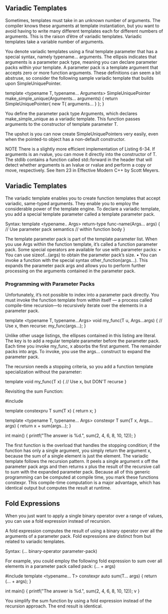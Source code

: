 ## Variadic Templates
Sometimes, templates must take in an unknown number of arguments. The compiler knows these arguments at template instantiation, but you want to avoid having to write many different templates each for different numbers of arguments. This is the raison d’être of variadic templates. Variadic templates take a variable number of arguments.

You denote variadic templates using a final template parameter that has a special syntax, namely typename... arguments. The ellipsis indicates that arguments is a parameter pack type, meaning you can declare parameter packs within your template. A parameter pack is a template argument that accepts zero or more function arguments. These definitions can seem a bit abstruse, so consider the following sample variadic template that builds upon SimpleUniquePointer.

template <typename T, typename... Arguments>
SimpleUniquePointer<T> make_simple_unique(Arguments... arguments) {
  return SimpleUniquePointer<T>{ new T{ arguments... } };
}

You define the parameter pack type Arguments, which declares make_simple_unique as a variadic template. This function passes arguments to the constructor of template parameter T.

The upshot is you can now create SimpleUniquePointers very easily, even when the pointed-to object has a non-default constructor.

NOTE
There is a slightly more efficient implementation of Listing 6-34. If arguments is an rvalue, you can move it directly into the constructor of T. The stdlib contains a function called std::forward in the <utility> header that will detect whether arguments is an lvalue or rvalue and perform a copy or move, respectively. See Item 23 in Effective Modern C++ by Scott Meyers.




## Variadic Templates
The variadic template enables you to create function templates that accept variadic, same-typed arguments. They enable you to employ the considerable power of the template engine. To declare a variadic template, you add a special template parameter called a template parameter pack.

Syntax:
  template <typename.. Args>
  return-type func-name(Args... args) {
    // Use parameter pack semantics
    // within function body
  }


The template parameter pack is part of the template parameter list. When you use Args within the function template, it’s called a function parameter pack. Some special operators are available for use with parameter packs:
•	 You can use sizeof...(args) to obtain the parameter pack’s size.
•	 You can invoke a function with the special syntax other_function(args...).  This expands the parameter pack args and allows you to perform further processing on the arguments contained in the parameter pack.


### Programming with Parameter Packs
Unfortunately, it’s not possible to index into a parameter pack directly. You must invoke the function template from within itself — a process called compile-time recursion—to recursively iterate over the elements in a parameter pack.

  template <typename T, typename...Args>
  void my_func(T u, Args...args) {
    // Use x, then recurse:
    my_func(args...);
  }

Unlike other usage listings, the ellipses contained in this listing are literal.
The key is to add a regular template parameter before the parameter pack. Each time you invoke my_func, x absorbs the first argument. The remainder packs into args. To invoke, you use the args... construct to expand the parameter pack.

The recursion needs a stopping criteria, so you add a function template
specialization without the parameter:

  template <typename T>
  void my_func(T x) {
  // Use x, but DON'T recurse
  }

  Revisiting the sum Function:

  #include <cstdio>

  template <typename T>
  constexpru T sum(T x) {
    return x;
  }

  template <typename T, typename... Args>
  constexpr T sum(T x, Args... args) {
    return x + sum(args...);
  }

  int main() {
    printf("The answer is %d.", sum(2, 4, 6, 8, 10, 12));
  }

The first function is the overload that handles the stopping condition; if the function has only a single argument, you simply return the argument x, because the sum of a single element is just the element. The variadic template follows the recursion pattern. It peels a single argument x off the parameter pack args and then returns x plus the result of the recursive call to sum with the expanded parameter pack. Because all of this generic programming can be computed at compile time, you mark these functions constexpr. This compile-time
computation is a major advantage, which has identical output but computes the result at runtime.



## Fold Expressions
When you just want to apply a single binary operator over a range of values, you can use a fold expression instead of recursion.

A fold expression computes the result of using a binary operator over all the arguments of a parameter pack. Fold expressions are distinct from but related to variadic templates.

Syntax:
(... binary-operator parameter-pack)

For example, you could employ the following fold expression to sum over all elements in a parameter pack called pack:
(... + args)


  #include <cstdio>
  template <typename... T>
  constexpr auto sum(T... args) {
    return (... + args);
  }

  int main() {
    printf("The answer is %d.", sum(2, 4, 6, 8, 10, 12)); v
  }

You simplify the sum function by using a fold expression instead of the
recursion approach. The end result is identical.
